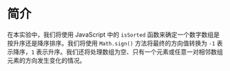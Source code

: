 # 简介

在本实验中，我们将使用 JavaScript 中的 `isSorted` 函数来确定一个数字数组是按升序还是降序排序。我们将使用 `Math.sign()` 方法将最终的方向值转换为 `-1` 表示降序，`1` 表示升序。我们还将处理数组为空、只有一个元素或任意一对相邻数组元素的方向发生变化的情况。
